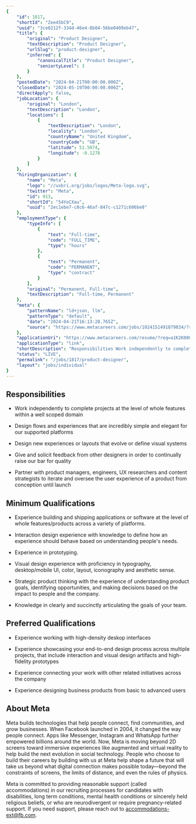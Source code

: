 ```yaml
---
{
	"id": 1817,
	"shortId": "Zee45bC9",
	"uuid": "3ce0212f-334d-46e4-8b84-56be0409eb47",
	"title": {
		"original": "Product Designer",
		"textDescription": "Product Designer",
		"urlSlug": "product-designer",
		"inferred": {
			"canonicalTitle": "Product Designer",
			"seniortyLevel": 3
		}
	},
	"postedDate": "2024-04-21T00:00:00.000Z",
	"closedDate": "2024-05-19T00:00:00.000Z",
	"directApply": false,
	"jobLocation": {
		"original": "London",
		"textDescription": "London",
		"locations": [
			{
				"textDescription": "London",
				"locality": "London",
				"countryName": "United Kingdom",
				"countryCode": "GB",
				"latitude": 51.5074,
				"longitude": -0.1278
			}
		]
	},
	"hiringOrganization": {
		"name": "Meta",
		"logo": "//uxbri.org/jobs/logos/Meta-logo.svg",
		"twitter": "Meta",
		"id": 913,
		"shortId": "54YoCXau",
		"uuid": "2ec1ebe7-c8c6-46af-847c-c1271c606be8"
	},
	"employmentType": {
		"typeInfo": [
			{
				"text": "Full-time",
				"code": "FULL_TIME",
				"type": "hours"
			},
			{
				"text": "Permanent",
				"code": "PERMANENT",
				"type": "contract"
			}
		],
		"original": "Permanent, Full-time",
		"textDescription": "Full-time, Permanent"
	},
	"meta": {
		"patternName": "ld+json, llm",
		"patternType": "default",
		"date": "2024-04-21T16:13:28.765Z",
		"source": "https://www.metacareers.com/jobs/1024151491879834/?rx_campaign=indeed0&rx_ch=vp&rx_group=187943&rx_job=a1K2K000007p9QtUAI&rx_medium=cpc&rx_r=none&rx_source=indeed&rx_ts=20240421T121201Z&rx_vp=cpc&utm_campaign=Job%2Bboard&utm_medium=jobs&utm_source=indeedorganic&ref=a8lA00000004CJ6IAM&rx_p=9UBTLN1SVP&rx_viewer=d06fa46ecb4a11eeb9b13b2483235d7c1873b0f86ec6436fbe56a30299ce10f5"
	},
	"applicationUri": "https://www.metacareers.com/resume/?req=a1K2K000007p9QtUAI&ref=a8lA00000004CJ6IAM",
	"applicationType": "link",
	"shortDescription": "Responsibilities Work independently to complete projects at the level of whole features within a well scoped domain Design flows and experiences that are incredibly simple and elegant for our",
	"status": "LIVE",
	"permalink": "/jobs/1817/product-designer",
	"layout": "jobs/individual"
}
---
```

<h2>Responsibilities</h2><ul><li><p>Work independently to complete projects at the level of whole features within a well scoped domain</p></li><li><p>Design flows and experiences that are incredibly simple and elegant for our supported platforms</p></li><li><p>Design new experiences or layouts that evolve or define visual systems</p></li><li><p>Give and solicit feedback from other designers in order to continually raise our bar for quality</p></li><li><p>Partner with product managers, engineers, UX researchers and content strategists to iterate and oversee the user experience of a product from conception until launch</p></li></ul><h2>Minimum Qualifications</h2><ul><li><p>Experience building and shipping applications or software at the level of whole features/products across a variety of platforms.</p></li><li><p>Interaction design experience with knowledge to define how an experience should behave based on understanding people's needs.</p></li><li><p>Experience in prototyping.</p></li><li><p>Visual design experience with proficiency in typography, desktop/mobile UI, color, layout, iconography and aesthetic sense.</p></li><li><p>Strategic product thinking with the experience of understanding product goals, identifying opportunities, and making decisions based on the impact to people and the company.</p></li><li><p>Knowledge in clearly and succinctly articulating the goals of your team.</p></li></ul><h2>Preferred Qualifications</h2><ul><li><p>Experience working with high-density deskop interfaces</p></li><li><p>Experience showcasing your end-to-end design process across multiple projects, that include interaction and visual design artifacts and high-fidelity prototypes</p></li><li><p>Experience connecting your work with other related initiatives across the company</p></li><li><p>Experience designing business products from basic to advanced users</p></li></ul><h2>About Meta</h2><p>Meta builds technologies that help people connect, find communities, and grow businesses. When Facebook launched in 2004, it changed the way people connect. Apps like Messenger, Instagram and WhatsApp further empowered billions around the world. Now, Meta is moving beyond 2D screens toward immersive experiences like augmented and virtual reality to help build the next evolution in social technology. People who choose to build their careers by building with us at Meta help shape a future that will take us beyond what digital connection makes possible today—beyond the constraints of screens, the limits of distance, and even the rules of physics.</p><p>Meta is committed to providing reasonable support (called accommodations) in our recruiting processes for candidates with disabilities, long term conditions, mental health conditions or sincerely held religious beliefs, or who are neurodivergent or require pregnancy-related support. If you need support, please reach out to <a target="_blank" rel="noopener noreferrer nofollow" href="mailto:accommodations-ext@fb.com">accommodations-ext@fb.com</a>.</p>

